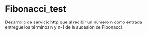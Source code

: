 # Fibonacci_test
Desarrollo de servicio http que al recibir un número n como entrada entregue los términos n y n-1 de la sucesión de Fibonacci
